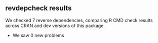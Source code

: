 ## revdepcheck results

We checked 7 reverse dependencies, comparing R CMD check results across CRAN and dev versions of this package.

 * We saw 0 new problems
